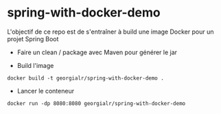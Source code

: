 # spring-with-docker-demo

L'objectif de ce repo est de s'entraîner à build une image Docker pour un projet Spring Boot

* Faire un clean / package avec Maven pour générer le jar

* Build l'image

```
docker build -t georgialr/spring-with-docker-demo .
```

* Lancer le conteneur

```
docker run -dp 8080:8080 georgialr/spring-with-docker-demo
```
